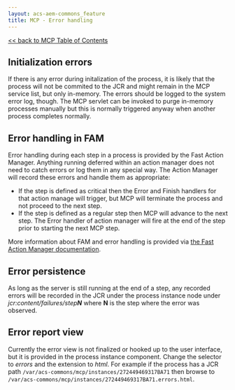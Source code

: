 ```yaml
---
layout: acs-aem-commons_feature
title: MCP - Error handling
---
```


[<< back to MCP Table of Contents](index.html)

## Initialization errors

If there is any error during initalization of the process, it is likely that the process will not be commited to the JCR and might remain in the MCP service list, but only in-memory.  The errors should be logged to the system error log, though.  The MCP servlet can be invoked to purge in-memory processes manually but this is normally triggered anyway when another process completes normally.

## Error handling in FAM

Error handling during each step in a process is provided by the Fast Action Manager.  Anything running deferred within an action manager does not need to catch errors or log them in any special way.  The Action Manager will record these errors and handle them as appropriate:

- If the step is defined as critical then the Error and Finish handlers for that action manage will trigger, but MCP will terminate the process and not proceed to the next step.
- If the step is defined as a regular step then MCP will advance to the next step.  The Error handler of action manager will fire at the end of the step prior to starting the next MCP step.

More information about FAM and error handling is provided via [the Fast Action Manager documentation](../fast-action-manager/index.html).

## Error persistence

As long as the server is still running at the end of a step, any recorded errors will be recorded in the JCR under the process instance node under _jcr:content/failures/step**N**_ where **N** is the step where the error was observed.

## Error report view

Currently the error view is not finalized or hooked up to the user interface, but it is provided in the process instance component.  Change the selector to _errors_ and the extension to _html_.  For example if the process has a JCR path `/var/acs-commons/mcp/instances/272449469317BA71` then browse to `/var/acs-commons/mcp/instances/272449469317BA71.errors.html`.

